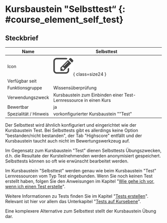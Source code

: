 # Kursbaustein "Selbsttest“ {: #course_element_self_test}


## Steckbrief

Name | Selbsttest
---------|----------
Icon | ![Selbsttest Icon](assets/test.png){ class=size24  }
Verfügbar seit | 
Funktionsgruppe | Wissensüberprüfung
Verwendungszweck | Kursbaustein zum Einbinden einer Test-Lernressource in einen Kurs
Bewertbar | ja
Spezialität / Hinweis |  vorkonfigurierter Kursbaustein ""Test"

Der Selbsttest wird ähnlich konfiguriert und eingerichtet wie der Kursbaustein Test. Bei Selbsttests gibt es allerdings keine Option "bestanden/nicht bestanden", der Tab "Highscore" entfällt und der Kursbaustein taucht auch nicht im Bewertungswerkzeug auf.

Im Gegensatz zum Kursbaustein "Test" dienen Selbsttests Übungszwecken, d.h. die Resultate der Kursteilnehmenden werden anonymisiert gespeichert. Selbsttests können so oft wie erwünscht bearbeitet werden. 

Im Kursbaustein "Selbsttest" werden genau wie beim Kursbaustein "Test" Lernressourcen vom Typ Test eingebunden. Wenn Sie noch keinen Test erstellt haben, folgen Sie den Anweisungen im Kapitel "[Wie gehe ich vor, wenn ich einen Test erstelle](../../manual_how-to/test_creation_procedure/test_creation_procedure.de.md)".

Weitere Informationen zu Tests finden Sie im Kapitel "[Tests erstellen](../learningresources/Configure_tests.md)". Relevant ist hier vor allem das Unterkapitel "[Tests auf Kursebene](../learningresources/Tests_at_course_level.de.md)".

Eine komplexere Alternative zum Selbsttest stellt der Kursbaustein Übung dar. 